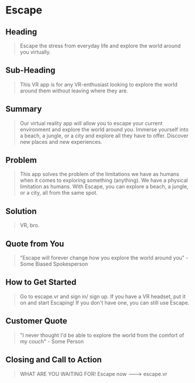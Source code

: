 # Escape #

<!--
> This material was originally posted [here](http://www.quora.com/What-is-Amazons-approach-to-product-development-and-product-management). It is reproduced here for posterities sake.

There is an approach called "working backwards" that is widely used at Amazon. They work backwards from the customer, rather than starting with an idea for a product and trying to bolt customers onto it. While working backwards can be applied to any specific product decision, using this approach is especially important when developing new products or features.

For new initiatives a product manager typically starts by writing an internal press release announcing the finished product. The target audience for the press release is the new/updated product's customers, which can be retail customers or internal users of a tool or technology. Internal press releases are centered around the customer problem, how current solutions (internal or external) fail, and how the new product will blow away existing solutions.

If the benefits listed don't sound very interesting or exciting to customers, then perhaps they're not (and shouldn't be built). Instead, the product manager should keep iterating on the press release until they've come up with benefits that actually sound like benefits. Iterating on a press release is a lot less expensive than iterating on the product itself (and quicker!).

If the press release is more than a page and a half, it is probably too long. Keep it simple. 3-4 sentences for most paragraphs. Cut out the fat. Don't make it into a spec. You can accompany the press release with a FAQ that answers all of the other business or execution questions so the press release can stay focused on what the customer gets. My rule of thumb is that if the press release is hard to write, then the product is probably going to suck. Keep working at it until the outline for each paragraph flows.

Oh, and I also like to write press-releases in what I call "Oprah-speak" for mainstream consumer products. Imagine you're sitting on Oprah's couch and have just explained the product to her, and then you listen as she explains it to her audience. That's "Oprah-speak", not "Geek-speak".

Once the project moves into development, the press release can be used as a touchstone; a guiding light. The product team can ask themselves, "Are we building what is in the press release?" If they find they're spending time building things that aren't in the press release (overbuilding), they need to ask themselves why. This keeps product development focused on achieving the customer benefits and not building extraneous stuff that takes longer to build, takes resources to maintain, and doesn't provide real customer benefit (at least not enough to warrant inclusion in the press release).
 -->

## Heading ##
  > Escape the stress from everyday life and explore the world around you virtually.

## Sub-Heading ##
  > This VR app is for any VR-enthusiast looking to explore the world around them without leaving where they are.

## Summary ##
  > Our virtual reality app will allow you to escape your current environment and explore the world around you. Immerse yourself into a beach, a jungle, or a city and explore all they have to offer. Discover new places and new experiences.

## Problem ##
  > This app solves the problem of the limitations we have as humans when it comes to exploring something (anything). We have a physical limitation as humans. With Escape, you can explore a beach, a jungle, or a city, all from the same spot.

## Solution ##
  > VR, bro.

## Quote from You ##
  > "Escape will forever change how you explore the world around you" - Some Biased Spokesperson

## How to Get Started ##
  > Go to escape.vr and sign in/ sign up. If you have a VR headset, put it on and start Escaping! If you don't have one, you can still use Escape.

## Customer Quote ##
  > "I never thought I'd be able to explore the world from the comfort of my couch" - Some Person

## Closing and Call to Action ##
  > WHAT ARE YOU WAITING FOR! Escape now ---> escape.vr
